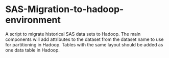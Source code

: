 # SAS-Migration-to-hadoop-environment
A script to migrate historical SAS data sets to Hadoop. The main components will add attributes to the dataset from the dataset name to use for partitioning in Hadoop. Tables with the same layout should be added as one data table in Hadoop.
